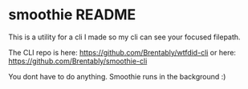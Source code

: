 # smoothie README

This is a utility for a cli I made so my cli can see your focused filepath.

The CLI repo is here: https://github.com/Brentably/wtfdid-cli
or here: https://github.com/Brentably/smoothie-cli

You dont have to do anything. Smoothie runs in the background :)